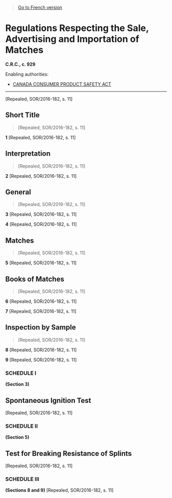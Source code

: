 > [Go to French version](/fr/Règlements/Codification%20des%20règlements%20du%20Canada/901-1000/C.R.C.,%20ch.%20929.md)

# Regulations Respecting the Sale, Advertising and Importation of Matches

**C.R.C., c. 929**

Enabling authorities: 
- [CANADA CONSUMER PRODUCT SAFETY ACT](/en/Acts/Statutes%20of%20Canada/2010/c.%2021.md)

----------


[Repealed, SOR/2016-182, s. 11]



## Short Title
> [Repealed, SOR/2016-182, s. 11]



**1** [Repealed, SOR/2016-182, s. 11]




## Interpretation
> [Repealed, SOR/2016-182, s. 11]



**2** [Repealed, SOR/2016-182, s. 11]




## General
> [Repealed, SOR/2016-182, s. 11]



**3** [Repealed, SOR/2016-182, s. 11]



**4** [Repealed, SOR/2016-182, s. 11]




## Matches
> [Repealed, SOR/2016-182, s. 11]



**5** [Repealed, SOR/2016-182, s. 11]




## Books of Matches
> [Repealed, SOR/2016-182, s. 11]



**6** [Repealed, SOR/2016-182, s. 11]



**7** [Repealed, SOR/2016-182, s. 11]




## Inspection by Sample
> [Repealed, SOR/2016-182, s. 11]



**8** [Repealed, SOR/2016-182, s. 11]



**9** [Repealed, SOR/2016-182, s. 11]




### **SCHEDULE I** 
**(Section 3)**
## Spontaneous Ignition Test
[Repealed, SOR/2016-182, s. 11]




### **SCHEDULE II** 
**(Section 5)**
## Test for Breaking Resistance of Splints
[Repealed, SOR/2016-182, s. 11]




### **SCHEDULE III** 
**(Sections 8 and 9)**
[Repealed, SOR/2016-182, s. 11]


